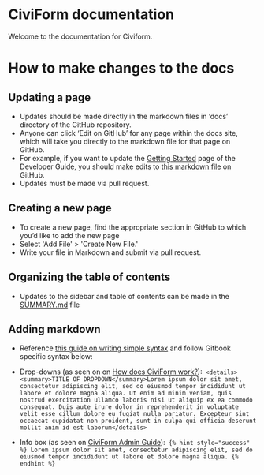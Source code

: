 # CiviForm documentation
Welcome to the documentation for Civiform.
# How to make changes to the docs
## Updating a page
* Updates should be made directly in the markdown files in ‘docs’ directory of the GitHub repository. 
* Anyone can click ‘Edit on GitHub’ for any page within the docs site, which will take you directly to the markdown file for that page on GitHub. 
* For example, if you want to update the [Getting Started](https://docs.civiform.us/contributor-guide/developer-guide/getting-started) page of the Developer Guide, you should make edits to [this markdown file](https://github.com/civiform/docs/blob/main/docs/contributor-guide/developer-guide/getting-started.md) on GitHub.
* Updates must be made via pull request.

## Creating a new page
* To create a new page, find the appropriate section in GitHub to which you’d like to add the new page
* Select 'Add File' > 'Create New File.' 
* Write your file in Markdown and submit via pull request.

## Organizing the table of contents
* Updates to the sidebar and table of contents can be made in the [SUMMARY.md](https://github.com/civiform/docs/blob/main/docs/SUMMARY.md) file

## Adding markdown
* Reference [this guide on writing simple syntax](https://docs.github.com/en/get-started/writing-on-github/getting-started-with-writing-and-formatting-on-github/basic-writing-and-formatting-syntax) and follow Gitbook specific syntax below:
* Drop-downs (as seen on on [How does CiviForm work?](https://docs.civiform.us/overview/how-does-civiform-work)):``` <details><summary>TITLE OF DROPDOWN</summary>Lorem ipsum dolor sit amet, consectetur adipiscing elit, sed do eiusmod tempor incididunt ut labore et dolore magna aliqua. Ut enim ad minim veniam, quis nostrud exercitation ullamco laboris nisi ut aliquip ex ea commodo consequat. Duis aute irure dolor in reprehenderit in voluptate velit esse cillum dolore eu fugiat nulla pariatur. Excepteur sint occaecat cupidatat non proident, sunt in culpa qui officia deserunt mollit anim id est laborum</details>```

* Info box (as seen on [CiviForm Admin Guide](https://docs.civiform.us/user-manual/civiform-admin-guide)):``` {% hint style="success" %} Lorem ipsum dolor sit amet, consectetur adipiscing elit, sed do eiusmod tempor incididunt ut labore et dolore magna aliqua. {% endhint %}```

